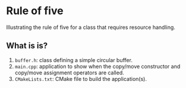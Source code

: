 # Rule of five

Illustrating the rule of five for a class that requires resource handling.


## What is is?

1. `buffer.h`: class defining a simple circular buffer.
1. `main.cpp`: application to show when the copy/move constructor and
   copy/move assignment operators are called.
1. `CMakeLists.txt`: CMake file to build the application(s).

